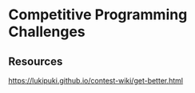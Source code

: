 # Competitive Programming Challenges

## Resources

https://lukipuki.github.io/contest-wiki/get-better.html